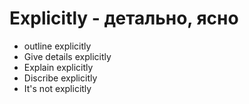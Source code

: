 # Explicitly - детально, ясно




- outline explicitly
- Give details explicitly
- Explain explicitly
- Discribe explicitly
- It's not explicitly